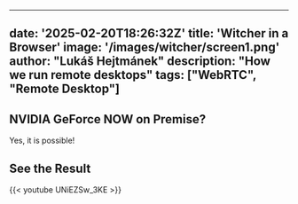 ---
date: '2025-02-20T18:26:32Z'
title: 'Witcher in a Browser'
image: '/images/witcher/screen1.png'
author: "Lukáš Hejtmánek"
description: "How we run remote desktops"
tags: ["WebRTC", "Remote Desktop"]
--

## NVIDIA GeForce NOW on Premise?

Yes, it is possible! 


## See the Result

{{< youtube UNiEZSw_3KE >}}
